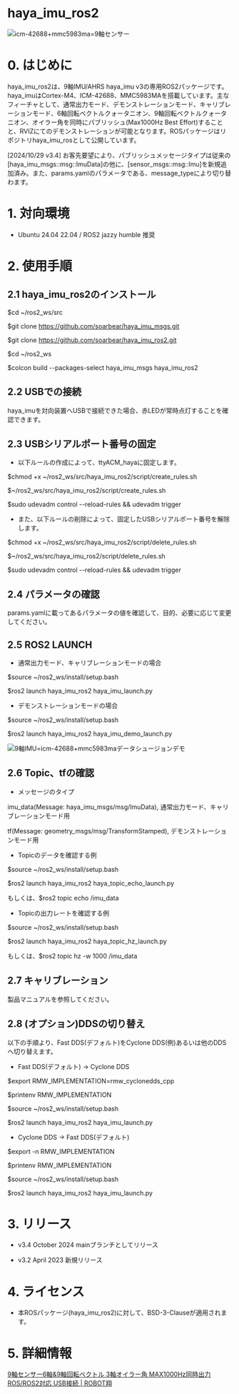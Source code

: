 # haya_imu_ros2

<img src="https://github.com/soarbear/haya_imu_ros2/blob/main/image/haya_imu(icm-42688+mmc5983ma).jpg" alt="icm-42688+mmc5983ma=9軸センサー" title="icm-42688+mmc5983ma=9軸センサー" />

# 0. はじめに

haya_imu_ros2は、9軸IMU/AHRS haya_imu v3の専用ROS2パッケージです。haya_imuはCortex-M4、ICM-42688、MMC5983MAを搭載しています。主なフィーチャとして、通常出力モード、デモンストレーションモード、キャリブレーションモード、6軸回転ベクトルクォータニオン、9軸回転ベクトルクォータニオン、オイラー角を同時にパブリッシュ(Max1000Hz Best Effort)することと、RVIZにてのデモンストレーションが可能となります。ROSパッケージはリポジトリhaya_imu_rosとして公開しています。

[2024/10/29 v3.4] お客先要望により、パブリッシュメッセージタイプは従来の[haya_imu_msgs::msg::ImuData]の他に、[sensor_msgs::msg::Imu]を新規追加済み。また、params.yamlのパラメータである、message_typeにより切り替わます。

# 1. 対向環境

- Ubuntu 24.04 22.04 / ROS2 jazzy humble 推奨

# 2. 使用手順

## 2.1 haya_imu_ros2のインストール

$cd ~/ros2_ws/src

$git clone https://github.com/soarbear/haya_imu_msgs.git

$git clone https://github.com/soarbear/haya_imu_ros2.git

$cd ~/ros2_ws

$colcon build --packages-select haya_imu_msgs haya_imu_ros2

## 2.2 USBでの接続

haya_imuを対向装置へUSBで接続できた場合、赤LEDが常時点灯することを確認できます。

## 2.3 USBシリアルポート番号の固定

- 以下ルールの作成によって、ttyACM_hayaに固定します。

$chmod +x ~/ros2_ws/src/haya_imu_ros2/script/create_rules.sh

$~/ros2_ws/src/haya_imu_ros2/script/create_rules.sh

$sudo udevadm control --reload-rules && udevadm trigger

- また、以下ルールの削除によって、固定したUSBシリアルポート番号を解除します。

$chmod +x ~/ros2_ws/src/haya_imu_ros2/script/delete_rules.sh

$~/ros2_ws/src/haya_imu_ros2/script/delete_rules.sh

$sudo udevadm control --reload-rules && udevadm trigger

## 2.4 パラメータの確認

params.yamlに載ってあるパラメータの値を確認して、目的、必要に応じて変更してください。

## 2.5 ROS2 LAUNCH

- 通常出力モード、キャリブレーションモードの場合

$source ~/ros2_ws/install/setup.bash

$ros2 launch haya_imu_ros2 haya_imu_launch.py

- デモンストレーションモードの場合

$source ~/ros2_ws/install/setup.bash

$ros2 launch haya_imu_ros2 haya_imu_demo_launch.py

<img src="https://github.com/soarbear/haya_imu_ros2/blob/main/image/demo_fusion.jpg" alt="9軸IMU=icm-42688+mmc5983maデータシュージョンデモ" title="9軸IMU=icm-42688+mmc5983maデータシュージョンデモ" />

## 2.6 Topic、tfの確認

- メッセージのタイプ

imu_data(Message: haya_imu_msgs/msg/ImuData), 通常出力モード、キャリブレーションモード用 

tf(Message: geometry_msgs/msg/TransformStamped), デモンストレーションモード用

- Topicのデータを確認する例

$source ~/ros2_ws/install/setup.bash

$ros2 launch haya_imu_ros2 haya_topic_echo_launch.py

もしくは、$ros2 topic echo /imu_data

- Topicの出力レートを確認する例

$source ~/ros2_ws/install/setup.bash

$ros2 launch haya_imu_ros2 haya_topic_hz_launch.py

もしくは、$ros2 topic hz -w 1000 /imu_data

## 2.7 キャリブレーション

製品マニュアルを参照してください。

## 2.8 (オプション)DDSの切り替え

以下の手順より、Fast DDS(デフォルト)をCyclone DDS(例)あるいは他のDDSへ切り替えます。

- Fast DDS(デフォルト) → Cyclone DDS

$export RMW_IMPLEMENTATION=rmw_cyclonedds_cpp

$printenv RMW_IMPLEMENTATION

$source ~/ros2_ws/install/setup.bash

$ros2 launch haya_imu_ros2 haya_imu_launch.py

- Cyclone DDS → Fast DDS(デフォルト)

$export -n RMW_IMPLEMENTATION

$printenv RMW_IMPLEMENTATION

$source ~/ros2_ws/install/setup.bash

$ros2 launch haya_imu_ros2 haya_imu_launch.py

# 3. リリース
- v3.4 October 2024 mainブランチとしてリリース

- v3.2 April 2023 新規リリース

# 4. ライセンス

- 本ROSパッケージ(haya_imu_ros2)に対して、BSD-3-Clauseが適用されます。

# 5. 詳細情報

<a href="https://store.soarcloud.com/products/detail/137" target="_blank">9軸センサー6軸&9軸回転ベクトル 3軸オイラー角 MAX1000Hz同時出力 ROS/ROS2対応 USB接続 | ROBOT翔</a>
